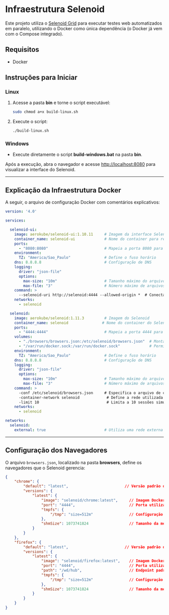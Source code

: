 # Infraestrutura Selenoid

Este projeto utiliza o [Selenoid Grid](https://aerokube.com/selenoid/latest/) para executar testes web automatizados em paralelo, utilizando o Docker como única dependência (o Docker já vem com o Compose integrado).

## Requisitos

- Docker

## Instruções para Iniciar

### Linux

1. Acesse a pasta **bin** e torne o script executável:
   ```sh
   sudo chmod a+x build-linux.sh
   ```
2. Execute o script:
   ```sh
   ./build-linux.sh
   ```

### Windows

- Execute diretamente o script **build-windows.bat** na pasta **bin**.

Após a execução, abra o navegador e acesse [http://localhost:8080](http://localhost:8080) para visualizar a interface do Selenoid.

---

## Explicação da Infraestrutura Docker

A seguir, o arquivo de configuração Docker com comentários explicativos:

```yaml
version: '4.0'

services:

  selenoid-ui:
    image: aerokube/selenoid-ui:1.10.11     # Imagem da interface Selenoid UI
    container_name: selenoid-ui             # Nome do container para referência
    ports:
      - "8080:8080"                         # Mapeia a porta 8080 para acesso via navegador
    environment:
      TZ: "America/Sao_Paulo"               # Define o fuso horário
    dns: 8.8.8.8                            # Configuração de DNS
    logging:
      driver: "json-file"
      options:
        max-size: "10m"                     # Tamanho máximo do arquivo de log
        max-file: "3"                       # Número máximo de arquivos de log
    command: >
      --selenoid-uri http://selenoid:4444 --allowed-origin *  # Conecta ao serviço Selenoid e permite acesso de todas as origens
    networks:
      - selenoid

  selenoid:
    image: aerokube/selenoid:1.11.3         # Imagem do Selenoid
    container_name: selenoid               # Nome do container do Selenoid
    ports:
      - "4444:4444"                         # Mapeia a porta 4444 para comunicação WebDriver
    volumes:
      - "./browsers/browsers.json:/etc/selenoid/browsers.json"  # Monta o arquivo de configuração dos navegadores
      - "/var/run/docker.sock:/var/run/docker.sock"             # Permite que o Selenoid gerencie containers via Docker
    environment:
      TZ: "America/Sao_Paulo"               # Define o fuso horário
    dns: 8.8.8.8                            # Configuração de DNS
    logging:
      driver: "json-file"
      options:
        max-size: "10m"                     # Tamanho máximo do arquivo de log
        max-file: "3"                       # Número máximo de arquivos de log
    command: >
      -conf /etc/selenoid/browsers.json     # Especifica o arquivo de configuração dos navegadores
      -container-network selenoid            # Define a rede utilizada pelos containers dos navegadores
      -limit 10                              # Limita a 10 sessões simultâneas
    networks:
      - selenoid

networks:
  selenoid:
    external: true                          # Utiliza uma rede externa chamada "selenoid"
```

---

## Configuração dos Navegadores

O arquivo `browsers.json`, localizado na pasta **browsers**, define os navegadores que o Selenoid gerencia:

```json
{
    "chrome": {
        "default": "latest",                         // Versão padrão do Chrome
        "versions": {
            "latest": {
                "image": "selenoid/chrome:latest",     // Imagem Docker para o Chrome
                "port": "4444",                        // Porta utilizada pelo WebDriver
                "tmpfs": {
                    "/tmp": "size=512m"                // Configuração do sistema de arquivos temporário
                },
                "shmSize": 1073741824                  // Tamanho da memória compartilhada (1GB)
            }
        }
    },
    "firefox": {
        "default": "latest",                         // Versão padrão do Firefox
        "versions": {
            "latest": {
                "image": "selenoid/firefox:latest",    // Imagem Docker para o Firefox
                "port": "4444",                        // Porta utilizada pelo WebDriver
                "path": "/wd/hub",                     // Endpoint padrão do WebDriver
                "tmpfs": {
                    "/tmp": "size=512m"                // Configuração do sistema de arquivos temporário
                },
                "shmSize": 1073741824                  // Tamanho da memória compartilhada (1GB)
            }
        }
    }
}
```
